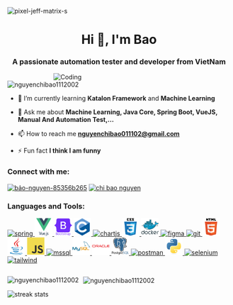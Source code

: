 ![pixel-jeff-matrix-s](https://github.com/user-attachments/assets/9d250946-6e1c-4947-b411-4f3787d51889)

<h1 align="center">Hi 👋, I'm Bao</h1>
<h3 align="center">A passionate automation tester and developer from
    VietNam</h3>
<img align="right" alt="Coding" width="400"
    src="https://camo.githubusercontent.com/4d9f5ecceb711eec6e2018f38a5677dc657c9738d4a65ba3b928c41c0a45b439/68747470733a2f2f6d69726f2e6d656469756d2e636f6d2f6d61782f313336302f302a37513379765349765f7430696f4a2d5a2e676966">

<p align="left"><img
        src="https://komarev.com/ghpvc/?username=nguyenchibao1112002&label=Profile%20views&color=0e75b6&style=flat"
        alt="nguyenchibao1112002" /></p>

- 🌱 I’m currently learning **Katalon Framework** and **Machine Learning**

- 💬 Ask me about **Machine Learning, Java Core, Spring Boot, VueJS, Manual And
Automation Test,...**
- 📫 How to reach me **nguyenchibao011102@gmail.com**
- ⚡ Fun fact **I think I am funny**

<h3 align="left">Connect with me:</h3>
<p align="left">
    <a href="https://linkedin.com/in/bảo-nguyen-85356b265" target="blank"><img
            align="center"
            src="https://raw.githubusercontent.com/rahuldkjain/github-profile-readme-generator/master/src/images/icons/Social/linked-in-alt.svg"
            alt="bảo-nguyen-85356b265" height="30" width="40" /></a>
    <a href="https://www.youtube.com/@BaoNguyen-yo5ee/videos"
        target="blank"><img align="center"
            src="https://raw.githubusercontent.com/rahuldkjain/github-profile-readme-generator/master/src/images/icons/Social/youtube.svg"
            alt="chi bao nguyen" height="30" width="40" /></a>
</p>

<h3 align="left">Languages and Tools:</h3>
<p align="left"> <a href="https://spring.io/" target="_blank" rel="noreferrer">
        <img src="https://www.vectorlogo.zone/logos/springio/springio-icon.svg"
            alt="spring" width="40" height="40" /> </a> <a
        href="https://vuejs.org/" target="_blank" rel="noreferrer"> <img
            src="https://raw.githubusercontent.com/devicons/devicon/master/icons/vuejs/vuejs-original-wordmark.svg"
            alt="vuejs" width="40" height="40" /> </a><a
        href="https://getbootstrap.com" target="_blank" rel="noreferrer"> <img
            src="https://raw.githubusercontent.com/devicons/devicon/master/icons/bootstrap/bootstrap-plain-wordmark.svg"
            alt="bootstrap" width="40" height="40" /> </a> <a
        href="https://www.cprogramming.com/" target="_blank" rel="noreferrer">
        <img
            src="https://raw.githubusercontent.com/devicons/devicon/master/icons/c/c-original.svg"
            alt="c" width="40" height="40" /> </a> <a
        href="https://www.chartjs.org" target="_blank" rel="noreferrer"> <img
            src="https://www.chartjs.org/media/logo-title.svg" alt="chartjs"
            width="40" height="40" /> </a> <a
        href="https://www.w3schools.com/css/" target="_blank" rel="noreferrer">
        <img
            src="https://raw.githubusercontent.com/devicons/devicon/master/icons/css3/css3-original-wordmark.svg"
            alt="css3" width="40" height="40" /> </a> <a
        href="https://www.docker.com/" target="_blank" rel="noreferrer"> <img
            src="https://raw.githubusercontent.com/devicons/devicon/master/icons/docker/docker-original-wordmark.svg"
            alt="docker" width="40" height="40" /> </a> <a
        href="https://www.figma.com/" target="_blank" rel="noreferrer"> <img
            src="https://www.vectorlogo.zone/logos/figma/figma-icon.svg"
            alt="figma" width="40" height="40" /> </a> <a
        href="https://git-scm.com/" target="_blank" rel="noreferrer"> <img
            src="https://www.vectorlogo.zone/logos/git-scm/git-scm-icon.svg"
            alt="git" width="40" height="40" /> </a> <a
        href="https://www.w3.org/html/" target="_blank" rel="noreferrer"> <img
            src="https://raw.githubusercontent.com/devicons/devicon/master/icons/html5/html5-original-wordmark.svg"
            alt="html5" width="40" height="40" /> </a> <a
        href="https://www.java.com" target="_blank" rel="noreferrer"> <img
            src="https://raw.githubusercontent.com/devicons/devicon/master/icons/java/java-original.svg"
            alt="java" width="40" height="40" /> </a> <a
        href="https://developer.mozilla.org/en-US/docs/Web/JavaScript"
        target="_blank" rel="noreferrer"> <img
            src="https://raw.githubusercontent.com/devicons/devicon/master/icons/javascript/javascript-original.svg"
            alt="javascript" width="40" height="40" /> </a> <a
        href="https://www.microsoft.com/en-us/sql-server" target="_blank"
        rel="noreferrer"> <img
            src="https://www.svgrepo.com/show/303229/microsoft-sql-server-logo.svg"
            alt="mssql" width="40" height="40" /> </a> <a
        href="https://www.mysql.com/" target="_blank" rel="noreferrer"> <img
            src="https://raw.githubusercontent.com/devicons/devicon/master/icons/mysql/mysql-original-wordmark.svg"
            alt="mysql" width="40" height="40" /> </a> <a
        href="https://www.oracle.com/" target="_blank" rel="noreferrer"> <img
            src="https://raw.githubusercontent.com/devicons/devicon/master/icons/oracle/oracle-original.svg"
            alt="oracle" width="40" height="40" /> </a> <a
        href="https://www.postgresql.org" target="_blank" rel="noreferrer"> <img
            src="https://raw.githubusercontent.com/devicons/devicon/master/icons/postgresql/postgresql-original-wordmark.svg"
            alt="postgresql" width="40" height="40" /> </a> <a
        href="https://postman.com" target="_blank" rel="noreferrer"> <img
            src="https://www.vectorlogo.zone/logos/getpostman/getpostman-icon.svg"
            alt="postman" width="40" height="40" /> </a> <a
        href="https://www.python.org" target="_blank" rel="noreferrer"> <img
            src="https://raw.githubusercontent.com/devicons/devicon/master/icons/python/python-original.svg"
            alt="python" width="40" height="40" /> </a> <a
        href="https://www.selenium.dev" target="_blank" rel="noreferrer"> <img
            src="https://raw.githubusercontent.com/detain/svg-logos/780f25886640cef088af994181646db2f6b1a3f8/svg/selenium-logo.svg"
            alt="selenium" width="40" height="40" /> </a> <a
        href="https://tailwindcss.com/" target="_blank" rel="noreferrer"> <img
            src="https://www.vectorlogo.zone/logos/tailwindcss/tailwindcss-icon.svg"
            alt="tailwind" width="40" height="40" /> </a></p>

<div class="flex ...">
    <div class="flex-none w-14 ...">
        <p style="float: left; margin-right: 10px;">
            <img align="left"
                src="https://github-readme-stats-salesp07.vercel.app/api/top-langs/?username=nguyenchibao1112002&hide=HTML&langs_count=8&layout=compact&theme=react&border_radius=10&size_weight=0.5&count_weight=0.5&exclude_repo=github-readme-stats"
                alt="nguyenchibao1112002" />
        </p>
        <p style="float: left;">
            <img align="center"
                src="https://github-readme-stats.vercel.app/api?username=nguyenchibao1112002&count_private=true&show_icons=true&theme=react&rank_icon=github&border_radius=10"
                alt="nguyenchibao1112002" />
        </p>
    </div>
    <div class="flex-auto w-64 ...">
        <div style="clear: both; width: 100%;">
            <img
                src="https://github-readme-streak-stats-salesp07.vercel.app/?user=nguyenchibao1112002&count_private=true&theme=react&border_radius=10"
                alt="streak stats" />
        </div>
    </div>
</div>
